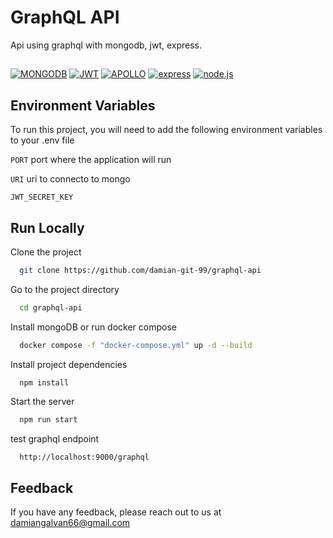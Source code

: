 # GraphQL API

Api using graphql with mongodb, jwt, express.


## 
[![MONGODB](https://img.shields.io/badge/MongoDB-4EA94B?style=for-the-badge&logo=mongodb&logoColor=white)](https://www.mongodb.com/home)
[![JWT](https://img.shields.io/badge/JWT-000000?style=for-the-badge&logo=JSON%20web%20tokens&logoColor=white)](https://jwt.io/)
[![APOLLO](https://img.shields.io/badge/Apollo%20GraphQL-311C87?&style=for-the-badge&logo=Apollo%20GraphQL&logoColor=white)](https://www.apollographql.com/docs/apollo-server/)
[![express](https://img.shields.io/badge/Express.js-000000?style=for-the-badge&logo=express&logoColor=white)](https://expressjs.com/)
[![node.js](https://img.shields.io/badge/Node.js-339933?style=for-the-badge&logo=nodedotjs&logoColor=white)](https://nodejs.org/es/)


## Environment Variables

To run this project, you will need to add the following environment variables to your .env file

`PORT` port where the application will run

`URI` uri to connecto to mongo 

`JWT_SECRET_KEY`


## Run Locally

Clone the project

```bash
  git clone https://github.com/damian-git-99/graphql-api
```

Go to the project directory

```bash
  cd graphql-api
```

Install mongoDB or run docker compose
```bash
  docker compose -f "docker-compose.yml" up -d --build
```

Install project dependencies

```bash
  npm install
```

Start the server

```bash
  npm run start
```

test graphql endpoint
```
  http://localhost:9000/graphql
```



## Feedback

If you have any feedback, please reach out to us at damiangalvan66@gmail.com
